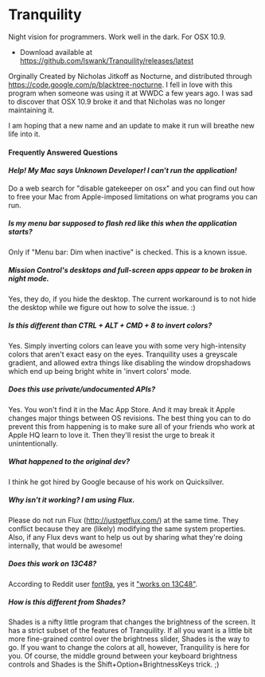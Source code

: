 Tranquility
===========

Night vision for programmers. Work well in the dark. For OSX 10.9.

* Download available at https://github.com/lswank/Tranquility/releases/latest

Orginally Created by Nicholas Jitkoff as Nocturne, and distributed through https://code.google.com/p/blacktree-nocturne. I fell in love with this program when someone was using it at WWDC a few years ago. I was sad to discover that OSX 10.9 broke it and that Nicholas was no longer maintaining it.

I am hoping that a new name and an update to make it run will breathe new life into it.

#### Frequently Answered Questions

#### *Help! My Mac says Unknown Developer! I can't run the application!*

Do a web search for "disable gatekeeper on osx" and you can find out how to free your Mac from Apple-imposed limitations on what programs you can run.

##### *Is my menu bar supposed to flash red like this when the application starts?*

Only if "Menu bar: Dim when inactive" is checked. This is a known issue.

##### *Mission Control's desktops and full-screen apps appear to be broken in night mode.*

Yes, they do, if you hide the desktop. The current workaround is to not hide the desktop while we figure out how to solve the issue. :)

##### *Is this different than CTRL + ALT + CMD + 8 to invert colors?*

Yes. Simply inverting colors can leave you with some very high-intensity colors that aren't exact easy on the eyes. Tranquility uses a greyscale gradient, and allowed extra things like disabling the window dropshadows which end up being bright white in 'invert colors' mode.

##### *Does this use private/undocumented APIs?*

Yes. You won't find it in the Mac App Store. And it may break it Apple changes major things between OS revisions. The best thing you can to do prevent this from happening is to make sure all of your friends who work at Apple HQ learn to love it. Then they'll resist the urge to break it unintentionally.

##### *What happened to the original dev?*

I think he got hired by Google because of his work on Quicksilver.

##### *Why isn't it working? I am using Flux.*

Please do not run Flux (http://justgetflux.com/) at the same time. They conflict because they are (likely) modifying the same system properties. Also, if any Flux devs want to help us out by sharing what they're doing internally, that would be awesome!

##### *Does this work on 13C48?*

According to Reddit user [font9a](http://www.reddit.com/user/font9a), yes it ["works on 13C48"](http://www.reddit.com/r/osx/comments/1x2mdu/i_rewrote_nocturne_for_osx_109_now_give_your_eyes/cf89n3l).

##### *How is this different from Shades?*

Shades is a nifty little program that changes the brightness of the screen. It has a strict subset of the features of Tranquility. If all you want is a little bit more fine-grained control over the brightness slider, Shades is the way to go. If you want to change the colors at all, however, Tranquility is here for you. Of course, the middle ground between your keyboard brightness controls and Shades is the Shift+Option+BrightnessKeys trick. ;)

